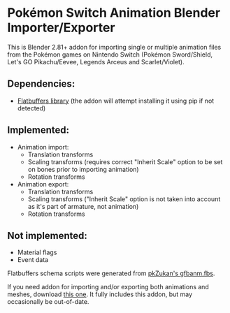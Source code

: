 # Pokémon Switch Animation Blender Importer/Exporter

This is Blender 2.81+ addon for importing single or multiple animation files from the Pokémon games on Nintendo Switch (Pokémon Sword/Shield, Let's GO Pikachu/Eevee, Legends Arceus and Scarlet/Violet).
## Dependencies:
- [Flatbuffers library](https://pypi.org/project/flatbuffers/) (the addon will attempt installing it using pip if not detected)
## Implemented:
- Animation import:
  - Translation transforms
  - Scaling transforms (requires correct "Inherit Scale" option to be set on bones prior to importing animation)
  - Rotation transforms
- Animation export:
  - Translation transforms
  - Scaling transforms ("Inherit Scale" option is not taken into account as it's part of armature, not animation)
  - Rotation transforms
## Not implemented:
- Material flags
- Event data

Flatbuffers schema scripts were generated from [pkZukan's gfbanm.fbs](https://github.com/pkZukan/PokeDocs/blob/main/SWSH/Flatbuffers/Animation/gfbanm.fbs).

If you need addon for importing and/or exporting both animations and meshes, download [this one](https://github.com/ChicoEevee/Pokemon-Switch-V2-Model-Importer-Blender). It fully includes this addon, but may occasionally be out-of-date.